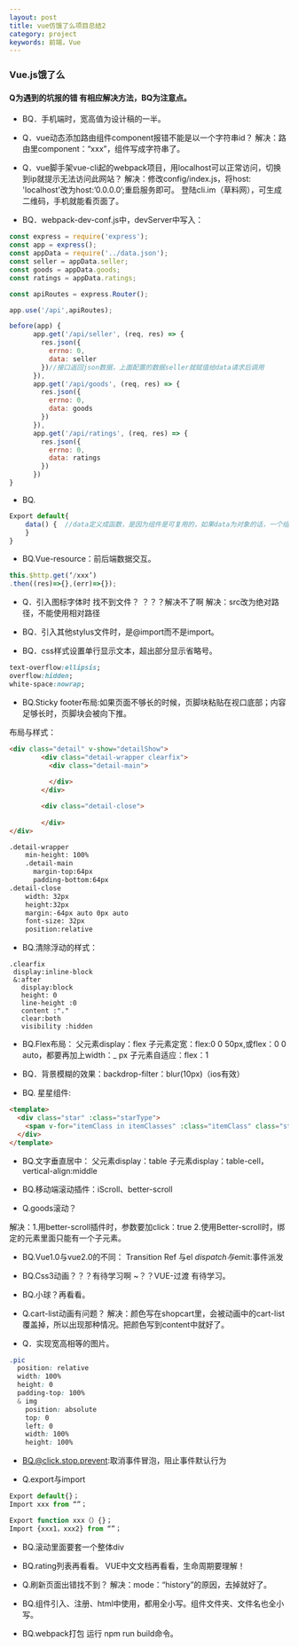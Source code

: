 ```yaml
---
layout: post
title: vue仿饿了么项目总结2
category: project
keywords: 前端，Vue
---
```


### Vue.js饿了么
#### Q为遇到的坑报的错 有相应解决方法，BQ为注意点。

- BQ．手机端时，宽高值为设计稿的一半。 
- Q．vue动态添加路由组件component报错不能是以一个字符串id？
解决：路由里component：“xxx”，组件写成字符串了。

- Q．vue脚手架vue-cli起的webpack项目，用localhost可以正常访问，切换到ip就提示无法访问此网站？
解决：修改config/index.js，将host: 'localhost'改为host:’0.0.0.0’;重启服务即可。
登陆cli.im（草料网），可生成二维码，手机就能看页面了。

- BQ．webpack-dev-conf.js中，devServer中写入：

```javascript
const express = require('express');
const app = express();
const appData = require('../data.json');
const seller = appData.seller;
const goods = appData.goods;
const ratings = appData.ratings;

const apiRoutes = express.Router();

app.use('/api',apiRoutes);

before(app) {
      app.get('/api/seller', (req, res) => {
        res.json({
          errno: 0,
          data: seller
        })//接口返回json数据，上面配置的数据seller就赋值给data请求后调用
      }),
      app.get('/api/goods', (req, res) => {
        res.json({
          errno: 0,
          data: goods
        })
      }),
      app.get('/api/ratings', (req, res) => {
        res.json({
          errno: 0,
          data: ratings
        })
      })
}
```
 
- BQ.
```javascript
Export default{
    data() {  //data定义成函数，是因为组件是可复用的，如果data为对象的话，一个组件改变 会影响其他的，所以改成函数。函数里面返回对象。
    }
}
```

- BQ.Vue-resource：前后端数据交互。
```javascript
this.$http.get(‘/xxx’) 
.then((res)=>{},(err)=>{});
```
- Q．引入图标字体时 找不到文件？ ？？？解决不了啊
解决：src改为绝对路径，不能使用相对路径
 
- BQ．引入其他stylus文件时，是@import而不是import。 
 
- BQ．css样式设置单行显示文本，超出部分显示省略号。
 ```css
 text-overflow:ellipsis;
 overflow:hidden;
 white-space:nowrap;
 ```

- BQ.Sticky footer布局:如果页面不够长的时候，页脚块粘贴在视口底部；内容足够长时，页脚块会被向下推。
 
布局与样式：

```html
<div class="detail" v-show="detailShow">
        <div class="detail-wrapper clearfix">
          <div class="detail-main">
           
          </div>
        </div>

        <div class="detail-close">
          
        </div>
</div>

.detail-wrapper
    min-height: 100%
    .detail-main
      margin-top:64px
      padding-bottom:64px
.detail-close
    width: 32px
    height:32px
    margin:-64px auto 0px auto
    font-size: 32px
    position:relative
```

- BQ.清除浮动的样式：
 ```
 .clearfix
  display:inline-block
  &:after
    display:block
    height: 0
    line-height :0
    content :"."
    clear:both
    visibility :hidden
 ```

- BQ.Flex布局：
父元素display：flex
子元素定宽：flex:0 0 50px,或flex：0 0 auto，都要再加上width：_ px
子元素自适应：flex：1
 

- BQ．背景模糊的效果：backdrop-filter：blur(10px)（ios有效）
 
 
- BQ. 星星组件:

```html
<template>
  <div class="star" :class="starType">
    <span v-for="itemClass in itemClasses" :class="itemClass" class="star-item"></span>
  </div>
</template>
```

- BQ.文字垂直居中：
父元素display：table
子元素display：table-cell，vertical-align:middle

- BQ.移动端滚动插件：iScroll、better-scroll

- Q.goods滚动？

解决：1.用better-scroll插件时，参数要加click：true
2.使用Better-scroll时，绑定的元素里面只能有一个子元素。

- BQ.Vue1.0与vue2.0的不同：
Transition
Ref 与el
$dispatch与$emit:事件派发

- BQ.Css3动画？？？有待学习啊 ~？？VUE-过渡 有待学习。
- BQ.小球？再看看。
 
- Q.cart-list动画有问题？
解决：颜色写在shopcart里，会被动画中的cart-list覆盖掉，所以出现那种情况。把颜色写到content中就好了。

- Q．实现宽高相等的图片。

```css
.pic
  position: relative
  width: 100%
  height: 0
  padding-top: 100%
  & img
    position: absolute
    top: 0
    left: 0
    width: 100%
    height: 100%
```
 

- BQ.@click.stop.prevent:取消事件冒泡，阻止事件默认行为

- Q.export与import

```javascript
Export default{}；
Import xxx from “”；

Export function xxx（）{}；
Import {xxx1，xxx2} from “”；
```
 

- BQ.滚动里面要套一个整体div

- BQ.rating列表再看看。
VUE中文文档再看看，生命周期要理解！

- Q.刷新页面出错找不到？
解决：mode：“history”的原因，去掉就好了。
 
- BQ.组件引入、注册、html中使用，都用全小写。组件文件夹、文件名也全小写。

- BQ.webpack打包 
运行 npm run build命令。 
